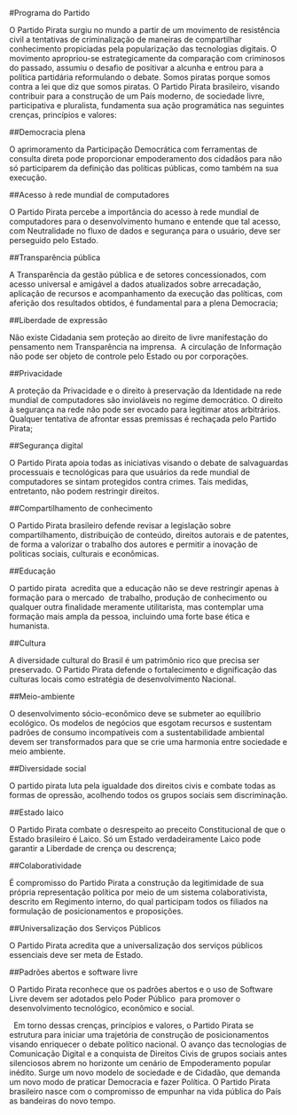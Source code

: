 #Programa do Partido

O Partido Pirata surgiu no mundo a partir de um movimento de resistência civil a tentativas de criminalização de maneiras de compartilhar conhecimento propiciadas pela popularização das tecnologias digitais. O movimento apropriou-se estrategicamente da comparação com criminosos do passado, assumiu o desafio de positivar a alcunha e entrou para a política partidária reformulando o debate. Somos piratas porque somos contra a lei que diz que somos piratas. O Partido Pirata brasileiro, visando contribuir para a construção de um País moderno, de sociedade livre, participativa e pluralista, fundamenta sua ação programática nas seguintes crenças, princípios e valores:

##Democracia plena

O aprimoramento da Participação Democrática com ferramentas de consulta direta pode proporcionar empoderamento dos cidadãos para não só participarem da definição das políticas públicas, como também na sua execução.

##Acesso à rede mundial de computadores

O Partido Pirata percebe a importância do acesso à rede mundial de computadores para o desenvolvimento humano e entende que tal acesso, com Neutralidade no fluxo de dados e segurança para o usuário, deve ser perseguido pelo Estado.

##Transparência pública

A Transparência da gestão pública e de setores concessionados, com acesso universal e amigável a dados atualizados sobre arrecadação, aplicação de recursos e acompanhamento da execução das políticas, com aferição dos resultados obtidos, é fundamental para a plena Democracia;

##Liberdade de expressão

Não existe Cidadania sem proteção ao direito de livre manifestação do pensamento nem Transparência na imprensa.  A circulação de Informação não pode ser objeto de controle pelo Estado ou por corporações.

##Privacidade

A proteção da Privacidade e o direito à preservação da Identidade na rede mundial de computadores são invioláveis no regime democrático. O direito à segurança na rede não pode ser evocado para legitimar atos arbitrários. Qualquer tentativa de afrontar essas premissas é rechaçada pelo Partido Pirata;

##Segurança digital

O Partido Pirata apoia todas as iniciativas visando o debate de salvaguardas processuais e tecnológicas para que usuários da rede mundial de computadores se sintam protegidos contra crimes. Tais medidas, entretanto, não podem restringir direitos.

##Compartilhamento de conhecimento

O Partido Pirata brasileiro defende revisar a legislação sobre compartilhamento, distribuição de conteúdo, direitos autorais e de patentes, de forma a valorizar o trabalho dos autores e permitir a inovação de politicas sociais, culturais e econômicas.

##Educação

O partido pirata  acredita que a educação não se deve restringir apenas à formação para o mercado  de trabalho, produção de conhecimento ou qualquer outra finalidade meramente utilitarista, mas contemplar uma formação mais ampla da pessoa, incluindo uma forte base ética e humanista.

##Cultura

A diversidade cultural do Brasil é um patrimônio rico que precisa ser preservado. O Partido Pirata defende o fortalecimento e dignificação das culturas locais como estratégia de desenvolvimento Nacional.

##Meio-ambiente

O desenvolvimento sócio-econômico deve se submeter ao equilíbrio ecológico. Os modelos de negócios que esgotam recursos e sustentam padrões de consumo incompatíveis com a sustentabilidade ambiental devem ser transformados para que se crie uma harmonia entre sociedade e meio ambiente.

##Diversidade social

O partido pirata luta pela igualdade dos direitos civis e combate todas as formas de opressão, acolhendo todos os grupos sociais sem discriminação.

##Estado laico

O Partido Pirata combate o desrespeito ao preceito Constitucional de que o Estado brasileiro é Laico. Só um Estado verdadeiramente Laico pode garantir a Liberdade de crença ou descrença;

##Colaboratividade

É compromisso do Partido Pirata a construção da legitimidade de sua própria representação política por meio de um sistema colaborativista, descrito em Regimento interno, do qual participam todos os filiados na formulação de posicionamentos e proposições.

##Universalização dos Serviços Públicos

O Partido Pirata acredita que a universalização dos serviços públicos essenciais deve ser meta de Estado.

##Padrões abertos e software livre

O Partido Pirata reconhece que os padrões abertos e o uso de Software Livre devem ser adotados pelo Poder Público  para promover o desenvolvimento tecnológico, econômico e social.

 
Em torno dessas crenças, princípios e valores, o Partido Pirata se estrutura para iniciar uma trajetória de construção de posicionamentos visando enriquecer o debate político nacional. O avanço das tecnologias de Comunicação Digital e a conquista de Direitos Civis de grupos sociais antes silenciosos abrem no horizonte um cenário de Empoderamento popular inédito. Surge um novo modelo de sociedade e de Cidadão, que demanda um novo modo de praticar Democracia e fazer Política. O Partido Pirata brasileiro nasce com o compromisso de empunhar na vida pública do País as bandeiras do novo tempo.
